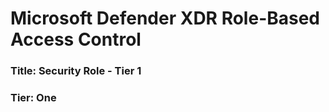 # Microsoft Defender XDR Role-Based Access Control
### Title: Security Role - Tier 1
### Tier: One


